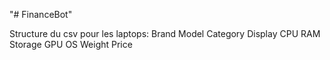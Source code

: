 "# FinanceBot" 


Structure du csv pour les laptops:
Brand Model Category Display CPU RAM Storage	GPU	OS	Weight	Price